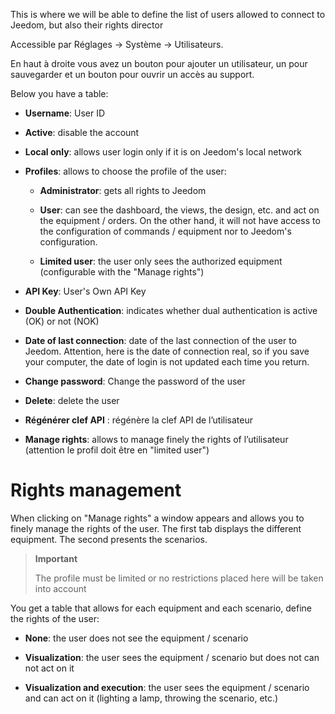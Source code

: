 This is where we will be able to define the list of users
allowed to connect to Jeedom, but also their rights
director

Accessible par Réglages → Système → Utilisateurs.

En haut à droite vous avez un bouton pour ajouter un utilisateur, un
pour sauvegarder et un bouton pour ouvrir un accès au support.

Below you have a table:

-   **Username**: User ID

-   **Active**: disable the account

-   **Local only**: allows user login
    only if it is on Jeedom's local network

-   **Profiles**: allows to choose the profile of the user:

    -   **Administrator**: gets all rights to Jeedom

    -   **User**: can see the dashboard, the views, the
        design, etc. and act on the equipment / orders. On the other hand,
        it will not have access to the configuration of commands / equipment
        nor to Jeedom's configuration.

    -   **Limited user**: the user only sees the
        authorized equipment (configurable with the "Manage
        rights")

-   **API Key**: User's Own API Key

-   **Double Authentication**: indicates whether dual authentication
    is active (OK) or not (NOK)

-   **Date of last connection**: date of the last connection of
    the user to Jeedom. Attention, here is the date of connection
    real, so if you save your computer, the date of
    login is not updated each time you return.

-   **Change password**: Change the password of
    the user

-   **Delete**: delete the user

-   **Régénérer clef API** : régénère la clef API de l’utilisateur

-   **Manage rights**: allows to manage finely the rights of
    l’utilisateur (attention le profil doit être en
    "limited user")

Rights management
==================

When clicking on "Manage rights" a window appears and allows you
to finely manage the rights of the user. The first tab displays
the different equipment. The second presents the scenarios.

> **Important**
>
> The profile must be limited or no restrictions placed here
> will be taken into account

You get a table that allows for each equipment and each
scenario, define the rights of the user:

-   **None**: the user does not see the equipment / scenario

-   **Visualization**: the user sees the equipment / scenario but does not
    can not act on it

-   **Visualization and execution**: the user sees
    the equipment / scenario and can act on it (lighting a lamp, throwing
    the scenario, etc.)


